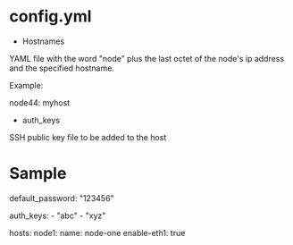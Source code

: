 # config.yml

- Hostnames

YAML file with the word "node" plus the last octet of the node's ip address and the specified hostname.

Example:

node44: myhost

- auth_keys

SSH public key file to be added to the host

# Sample

default_password: "123456"

auth_keys:
    - "abc"
    - "xyz"

hosts:
    node1:
        name: node-one
        enable-eth1: true
